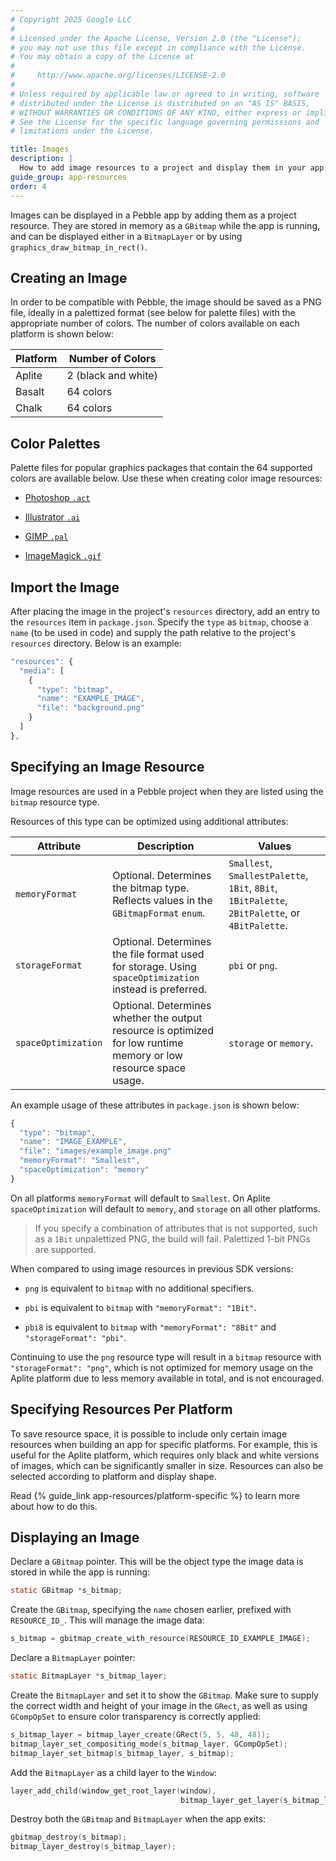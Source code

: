 ```yaml
---
# Copyright 2025 Google LLC
#
# Licensed under the Apache License, Version 2.0 (the "License");
# you may not use this file except in compliance with the License.
# You may obtain a copy of the License at
#
#     http://www.apache.org/licenses/LICENSE-2.0
#
# Unless required by applicable law or agreed to in writing, software
# distributed under the License is distributed on an "AS IS" BASIS,
# WITHOUT WARRANTIES OR CONDITIONS OF ANY KIND, either express or implied.
# See the License for the specific language governing permissions and
# limitations under the License.

title: Images
description: |
  How to add image resources to a project and display them in your app.
guide_group: app-resources
order: 4
---
```


Images can be displayed in a Pebble app by adding them as a project resource.
They are stored in memory as a ``GBitmap`` while the app is running, and can be
displayed either in a ``BitmapLayer`` or by using
``graphics_draw_bitmap_in_rect()``.


## Creating an Image

In order to be compatible with Pebble, the image should be saved as a PNG file,
ideally in a palettized format (see below for palette files) with the
appropriate number of colors. The number of colors available on each platform is
shown below:

| Platform | Number of Colors |
|----------|------------------|
| Aplite | 2 (black and white) |
| Basalt | 64 colors |
| Chalk | 64 colors |


## Color Palettes

Palette files for popular graphics packages that contain the 64 supported colors
are available below. Use these when creating color image resources:

* [Photoshop `.act`](/assets/other/pebble_colors_64.act)

* [Illustrator `.ai`](/assets/other/pebble_colors_64.ai)

* [GIMP `.pal`](/assets/other/pebble_colors_64.pal)

* [ImageMagick `.gif`](/assets/other/pebble_colors_64.gif)


## Import the Image

After placing the image in the project's `resources` directory, add an entry to
the `resources` item in `package.json`. Specify the `type` as `bitmap`, choose a
`name` (to be used in code) and supply the path relative to the project's
`resources` directory. Below is an example:

```js
"resources": {
  "media": [
    {
      "type": "bitmap",
      "name": "EXAMPLE_IMAGE",
      "file": "background.png"
    }
  ]
},
```


## Specifying an Image Resource

Image resources are used in a Pebble project when they are listed using the
`bitmap` resource type.

Resources of this type can be optimized using additional attributes:

| Attribute | Description | Values |
|-----------|-------------|--------|
| `memoryFormat` | Optional. Determines the bitmap type. Reflects values in the `GBitmapFormat` `enum`. | `Smallest`, `SmallestPalette`, `1Bit`, `8Bit`, `1BitPalette`, `2BitPalette`, or `4BitPalette`. |
| `storageFormat` | Optional. Determines the file format used for storage. Using `spaceOptimization` instead is preferred. | `pbi` or `png`. |
| `spaceOptimization` | Optional. Determines whether the output resource is optimized for low runtime memory or low resource space usage. | `storage` or `memory`. |

An example usage of these attributes in `package.json` is shown below:

```js
{
  "type": "bitmap",
  "name": "IMAGE_EXAMPLE",
  "file": "images/example_image.png"
  "memoryFormat": "Smallest",
  "spaceOptimization": "memory"
}
```

On all platforms `memoryFormat` will default to `Smallest`. On Aplite
`spaceOptimization` will default to `memory`, and `storage` on all other
platforms.

> If you specify a combination of attributes that is not supported, such as a
> `1Bit` unpalettized PNG, the build will fail. Palettized 1-bit PNGs are
> supported.

When compared to using image resources in previous SDK versions:

* `png` is equivalent to `bitmap` with no additional specifiers.

* `pbi` is equivalent to `bitmap` with `"memoryFormat": "1Bit"`.

* `pbi8` is equivalent to `bitmap` with `"memoryFormat": "8Bit"` and
  `"storageFormat": "pbi"`.

Continuing to use the `png` resource type will result in a `bitmap` resource
with `"storageFormat": "png"`, which is not optimized for memory usage on the
Aplite platform due to less memory available in total, and is not encouraged.


## Specifying Resources Per Platform

To save resource space, it is possible to include only certain image resources
when building an app for specific platforms. For example, this is useful for the
Aplite platform, which requires only black and white versions of images, which
can be significantly smaller in size. Resources can also be selected according
to platform and display shape.

Read {% guide_link app-resources/platform-specific %} to learn more about how to
do this.


## Displaying an Image

Declare a ``GBitmap`` pointer. This will be the object type the image data is
stored in while the app is running:

```c
static GBitmap *s_bitmap;
```

Create the ``GBitmap``, specifying the `name` chosen earlier, prefixed with
`RESOURCE_ID_`. This will manage the image data:

```c
s_bitmap = gbitmap_create_with_resource(RESOURCE_ID_EXAMPLE_IMAGE);
```

Declare a ``BitmapLayer`` pointer:

```c
static BitmapLayer *s_bitmap_layer;
```

Create the ``BitmapLayer`` and set it to show the ``GBitmap``. Make sure to
supply the correct width and height of your image in the ``GRect``, as well as
using ``GCompOpSet`` to ensure color transparency is correctly applied:

```c
s_bitmap_layer = bitmap_layer_create(GRect(5, 5, 48, 48));
bitmap_layer_set_compositing_mode(s_bitmap_layer, GCompOpSet);
bitmap_layer_set_bitmap(s_bitmap_layer, s_bitmap);
```

Add the ``BitmapLayer`` as a child layer to the ``Window``:

```c
layer_add_child(window_get_root_layer(window), 
                                      bitmap_layer_get_layer(s_bitmap_layer));
```

Destroy both the ``GBitmap`` and ``BitmapLayer`` when the app exits:

```c
gbitmap_destroy(s_bitmap);
bitmap_layer_destroy(s_bitmap_layer);
```